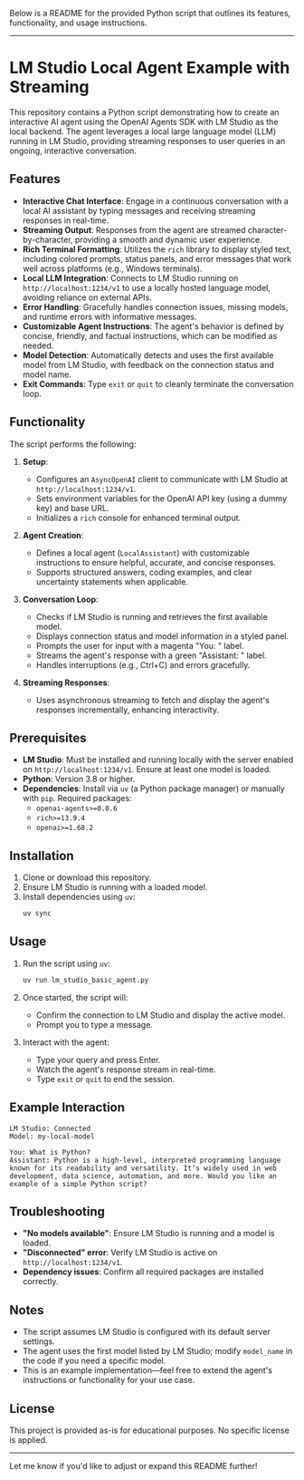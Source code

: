 Below is a README for the provided Python script that outlines its features, functionality, and usage instructions.

---

# LM Studio Local Agent Example with Streaming

This repository contains a Python script demonstrating how to create an interactive AI agent using the OpenAI Agents SDK with LM Studio as the local backend. The agent leverages a local large language model (LLM) running in LM Studio, providing streaming responses to user queries in an ongoing, interactive conversation.

## Features

- **Interactive Chat Interface**: Engage in a continuous conversation with a local AI assistant by typing messages and receiving streaming responses in real-time.
- **Streaming Output**: Responses from the agent are streamed character-by-character, providing a smooth and dynamic user experience.
- **Rich Terminal Formatting**: Utilizes the `rich` library to display styled text, including colored prompts, status panels, and error messages that work well across platforms (e.g., Windows terminals).
- **Local LLM Integration**: Connects to LM Studio running on `http://localhost:1234/v1` to use a locally hosted language model, avoiding reliance on external APIs.
- **Error Handling**: Gracefully handles connection issues, missing models, and runtime errors with informative messages.
- **Customizable Agent Instructions**: The agent's behavior is defined by concise, friendly, and factual instructions, which can be modified as needed.
- **Model Detection**: Automatically detects and uses the first available model from LM Studio, with feedback on the connection status and model name.
- **Exit Commands**: Type `exit` or `quit` to cleanly terminate the conversation loop.

## Functionality

The script performs the following:

1. **Setup**:
   - Configures an `AsyncOpenAI` client to communicate with LM Studio at `http://localhost:1234/v1`.
   - Sets environment variables for the OpenAI API key (using a dummy key) and base URL.
   - Initializes a `rich` console for enhanced terminal output.

2. **Agent Creation**:
   - Defines a local agent (`LocalAssistant`) with customizable instructions to ensure helpful, accurate, and concise responses.
   - Supports structured answers, coding examples, and clear uncertainty statements when applicable.

3. **Conversation Loop**:
   - Checks if LM Studio is running and retrieves the first available model.
   - Displays connection status and model information in a styled panel.
   - Prompts the user for input with a magenta "You: " label.
   - Streams the agent's response with a green "Assistant: " label.
   - Handles interruptions (e.g., Ctrl+C) and errors gracefully.

4. **Streaming Responses**:
   - Uses asynchronous streaming to fetch and display the agent's responses incrementally, enhancing interactivity.

## Prerequisites

- **LM Studio**: Must be installed and running locally with the server enabled on `http://localhost:1234/v1`. Ensure at least one model is loaded.
- **Python**: Version 3.8 or higher.
- **Dependencies**: Install via `uv` (a Python package manager) or manually with `pip`. Required packages:
  - `openai-agents>=0.0.6`
  - `rich>=13.9.4`
  - `openai>=1.68.2`

## Installation

1. Clone or download this repository.
2. Ensure LM Studio is running with a loaded model.
3. Install dependencies using `uv`:
   ```bash
   uv sync
   ```
## Usage

1. Run the script using `uv`:
   ```bash
   uv run lm_studio_basic_agent.py
   ```
2. Once started, the script will:
   - Confirm the connection to LM Studio and display the active model.
   - Prompt you to type a message.

3. Interact with the agent:
   - Type your query and press Enter.
   - Watch the agent's response stream in real-time.
   - Type `exit` or `quit` to end the session.

## Example Interaction

```
LM Studio: Connected
Model: my-local-model

You: What is Python?
Assistant: Python is a high-level, interpreted programming language known for its readability and versatility. It’s widely used in web development, data science, automation, and more. Would you like an example of a simple Python script?
```

## Troubleshooting

- **"No models available"**: Ensure LM Studio is running and a model is loaded.
- **"Disconnected" error**: Verify LM Studio is active on `http://localhost:1234/v1`.
- **Dependency issues**: Confirm all required packages are installed correctly.

## Notes

- The script assumes LM Studio is configured with its default server settings.
- The agent uses the first model listed by LM Studio; modify `model_name` in the code if you need a specific model.
- This is an example implementation—feel free to extend the agent's instructions or functionality for your use case.

## License

This project is provided as-is for educational purposes. No specific license is applied.

---

Let me know if you'd like to adjust or expand this README further!